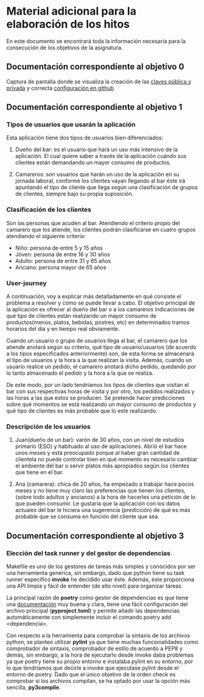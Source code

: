 # Material adicional para la elaboración de los hitos
En este documento se encontrará toda la información necesaria para la consecución de los objetivos de la asignatura.

## Documentación correspondiente al objetivo 0
Captura de pantalla donde se visualiza la creación de las [claves pública y privada](img/ssh-keygen.png) y correcta [configuración en github](img/SSHkeys.png)

## Documentación correspondiente al objetivo 1
### Tipos de usuarios que usarán la aplicación
Esta aplicación tiene dos tipos de usuarios bien diferenciados:
1. Dueño del bar: es el usuario que hará un uso más intensivo de la aplicación. El cual quiere saber a través de la aplicación cuándo sus 
clientes están demandando un mayor consumo de productos.

2. Camareros: son usuarios que harán un uso de la aplicación en su jornada laboral, conforme los clientes vayan llegando al bar éste irá apuntando el tipo de cliente que llega según una clasificación de grupos de clientes, siempre bajo su propia suposición.

### Clasificación de los clientes
Son las personas que acuden al bar. Atendiendo el criterio propio del camarero que los atiende, los clientes podrán clasificarse en 
cuatro grupos atendiendo el siguiente criterio:
* Niño: persona de entre 5 y 15 años
* Jóven: persona de entre 16 y 30 años
* Adulto: persona de entre 31 y 65 años
* Anciano: persona mayor de 65 años

### User-journey
A continuación, voy a explicar más detalladamente en qué consiste el problema a resolver y cómo se puede llevar a cabo.
El objetivo principal de la aplicación es ofrecer al dueño del bar o a los camareros indicaciones de qué tipo de clientes están realizando 
un mayor consumo de productos(menús, platos, bebidas, postres, etc) en determinados tramos horarios del día y en tiempo real obviamente.

Cuando un usuario o grupo de usuarios llega al bar, el camarero que los atiende anotará según su criterio, qué tipo de usuario/usuarios (de acuerdo a los tipos 
especificados anteriormente) son, de esta forma se almacenará el tipo de usuarios y la hora a la que realizan la visita. Además, cuando un usuario realice un pedido, el 
camarero anotará dicho pedido, quedando por lo tanto almacenado el pedido y la hora a la que se realiza. 

De este modo, por un lado tendríamos los tipos de clientes que visitan el bar con sus respectivas horas de visita y por otro, los pedidos realizados y las horas 
a las que estos se producen. Se pretende hacer predicciones sobre qué momentos se está realizando un mayor consumo de productos y qué tipo de clientes es más 
probable que lo este realizando.

### Descripción de los usuarios
1. Juan(dueño de un bar): varón de 30 años, con un nivel de estudios primario (ESO) y habituado al uso de 
aplicaciones. Abrió el bar hace unos meses y está preocupado porque al haber gran cantidad de clientela no puede controlar bien en qué momento 
es necesario cambiar el ambiente del bar o servir platos más apropiados según los clientes que tiene en el bar.

2. Ana (camarera): chica de 20 años, ha empezado a trabajar hace pocos meses y no tiene muy claro las preferencias que tienen los clientes, (sobre todo adultos y ancianos) 
a la hora de hacerles una petición de lo que pueden consumir. Le gustaría que la aplicación con los datos actuales del bar le hiciera una sugerencia (predicción) de qué es más 
probable que se consuma en función del cliente que sea.

## Documentación correspondiente al objetivo 3
### Elección del task runner y del gestor de dependencias 
Makefile es uno de los gestores de tareas más simples y conocidos por ser una herramienta genérica, sin embargo, dado que python tiene su task runner específico **invoke** 
he decidido usar éste. Además, éste proporciona una API limpia y fácil de entender (de alto nivel) para organizar tareas.

La principal razón de **poetry** como gestor de dependencias es que tiene una [documentación](https://python-poetry.org/) muy buena y clara, tiene una fácil configuración del archivo principal (**pyproject.toml**) y permite añadir las dependencias automáticamente con simplemente incluir el comando poetry add \<dependencia>.

Con respecto a la herramienta para comprobar la sintaxis de los archivos python, se planteó utilizar **pylint** ya que tiene muchas funcionalidades como comprobador de sintaxis, comprobador de estilo de acuerdo a PEP8 y demás, sin embargo, a la hora de ejecutarlo desde invoke daba problemas ya que poetry tiene su propio entorno e instalaba pylint en su entorno, por lo que tendríamos que decirle a invoke que ejecutase pylint desde el entorno de poetry. Dado que el único objetivo de la orden check es comprobar si los archivos compilan, se ha optado por usar la opción más sencilla, **py3compile**.

